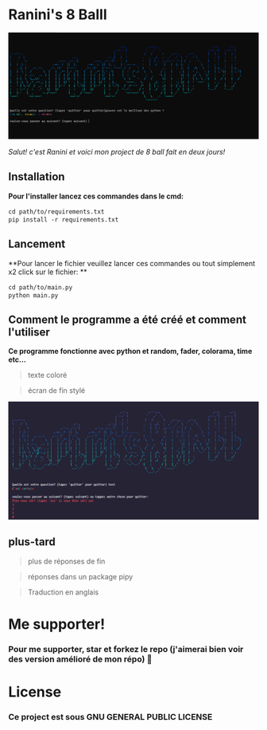 # Ranini's 8 Balll

![Image 1](https://github.com/Ranini/Ranini-s-8-Ball/blob/main/Pictures/main_picture.png?raw=true)

**Salut! c'est Ranini et voici mon project de 8 ball fait en deux jours*!*

## Installation

**Pour l'installer lancez ces commandes dans le cmd:**

    
    cd path/to/requirements.txt
    pip install -r requirements.txt

## Lancement
**Pour lancer le fichier veuillez lancer ces commandes ou tout simplement x2 click sur le fichier: **

    
    cd path/to/main.py
    python main.py

## Comment le programme a été créé et comment l'utiliser

**Ce programme fonctionne avec python et random, fader, colorama, time etc...**

> texte coloré

>écran de fin stylé

![Image 2](https://github.com/Ranini/Ranini-s-8-Ball/blob/main/Pictures/exit_picture.png?raw=true)

## plus-tard

>plus de réponses de fin

>réponses dans un package pipy

>Traduction en anglais

# Me supporter! 

### Pour me supporter, star et forkez le repo (j'aimerai bien voir des version amélioré de mon répo) 💖

# License 

### Ce project est sous GNU GENERAL PUBLIC LICENSE
